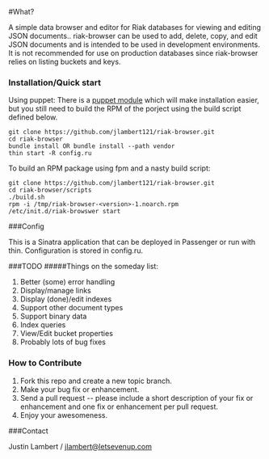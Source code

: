 #What?

A simple data browser and editor for Riak databases for viewing and editing JSON documents..  riak-browser can be used to add, delete, copy, and edit JSON documents and is intended to be used in development environments.  It is not recommended for use on production databases since riak-browser relies on listing buckets and keys.

### Installation/Quick start
Using puppet:
There is a [puppet module](https://github.com/evenup/evenup-riak_browser) which will make installation easier, but you
still need to build the RPM of the porject using the build script defined below.

```
git clone https://github.com/jlambert121/riak-browser.git
cd riak-browser
bundle install OR bundle install --path vendor
thin start -R config.ru
```

To build an RPM package using fpm and a nasty build script:
```
git clone https://github.com/jlambert121/riak-browser.git
cd riak-browser/scripts
./build.sh
rpm -i /tmp/riak-browser-<version>-1.noarch.rpm
/etc/init.d/riak-browswer start
```

###Config

This is a Sinatra application that can be deployed in Passenger or run with thin.  Configuration is stored in config.ru.

###TODO
#####Things on the someday list:

1. Better (some) error handling
2. Display/manage links
3. Display (done)/edit indexes
4. Support other document types
5. Support binary data
6. Index queries
7. View/Edit bucket properties
7. Probably lots of bug fixes

### How to Contribute

1. Fork this repo and create a new topic branch.
2. Make your bug fix or enhancement.
3. Send a pull request -- please include a short description of your fix or enhancement and one fix or enhancement per pull request.
4. Enjoy your awesomeness.

###Contact

Justin Lambert / jlambert@letsevenup.com
